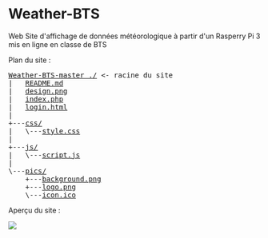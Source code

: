 # Weather-BTS

Web Site d'affichage de données météorologique à partir d'un Rasperry Pi 3 mis en ligne en classe de BTS

Plan du site :
<pre>
<a href="../../">Weather-BTS-master ./</a> <- racine du site
|   <a href="../../blob/master/README.md">README.md</a>
|   <a href="../../blob/master/design.png">design.png</a>
|   <a href="../../blob/master/index.php">index.php</a>
|   <a href="../../blob/master/login.html">login.html</a>
|
+---<a href="../../tree/master/css/">css/</a>
|   \---<a href="../../blob/master/css/style.css">style.css</a>
|
+---<a href="../../tree/master/js/">js/</a>
|   \---<a href="../../blob/master/js/script.js">script.js</a>
|
\---<a href="../../tree/master/pics/">pics/</a>
    +---<a href="../../blob/master/pics/background.png">background.png</a>
    +---<a href="../../blob/master/pics/logo.png">logo.png</a>
    \---<a href="../../blob/master/pics/icon.ico">icon.ico</a>
</pre>

Aperçu du site :

<img type="image/png" src="../../blob/master/screens/screenshot0.png" />
